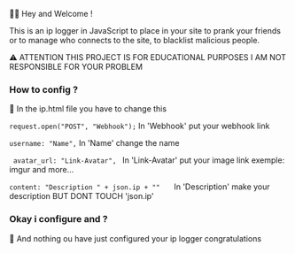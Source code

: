 👋🏽 Hey and Welcome !

This is an ip logger in JavaScript to place in your site to prank your friends or to manage who connects to the site, to blacklist malicious people.

⚠️ ATTENTION THIS PROJECT IS FOR EDUCATIONAL PURPOSES I AM NOT RESPONSIBLE FOR YOUR PROBLEM

### How to config ?
📝 In the ip.html file you have to change this

```request.open("POST", "Webhook");``` In 'Webhook' put your webhook link

```username: "Name",``` In 'Name' change the name

```  avatar_url: "Link-Avatar",  ``` In 'Link-Avatar' put your image link exemple: imgur and more...

```content: "Description " + json.ip + ""   ``` In 'Description' make your description BUT DONT TOUCH 'json.ip'

### Okay i configure and ?
🎉 And nothing ou have just configured your ip logger congratulations
